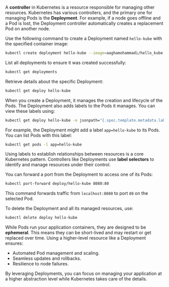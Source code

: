 A **controller** in Kubernetes is a resource responsible for managing other resources. Kubernetes has various controllers, and the primary one for managing Pods is the **Deployment**. For example, if a node goes offline and a Pod is lost, the Deployment controller automatically creates a replacement Pod on another node.


Use the following command to create a Deployment named `hello-kube` with the specified container image:

```sh
kubectl create deployment hello-kube --image=aaghamohammadi/hello_kube:1.0.0
```

List all deployments to ensure it was created successfully:

```sh
kubectl get deployments
```

Retrieve details about the specific Deployment:

```sh
kubectl get deploy hello-kube
```


When you create a Deployment, it manages the creation and lifecycle of the Pods. The Deployment also adds labels to the Pods it manages. You can view these labels using:

```sh
kubectl get deploy hello-kube -o jsonpath="{.spec.template.metadata.labels}"
```

For example, the Deployment might add a label `app=hello-kube` to its Pods. You can list Pods with this label:

```sh
kubectl get pods -l app=hello-kube
```


Using labels to establish relationships between resources is a core Kubernetes pattern. Controllers like Deployments use **label selectors** to identify and manage resources under their control.


You can forward a port from the Deployment to access one of its Pods:

```sh
kubectl port-forward deploy/hello-kube 8080:80
```

This command forwards traffic from `localhost:8080` to port `80` on the selected Pod.


To delete the Deployment and all its managed resources, use:

```sh
kubectl delete deploy hello-kube
```


While Pods run your application containers, they are designed to be **ephemeral**. This means they can be short-lived and may restart or get replaced over time. Using a higher-level resource like a Deployment ensures:

- Automated Pod management and scaling.
- Seamless updates and rollbacks.
- Resilience to node failures.

By leveraging Deployments, you can focus on managing your application at a higher abstraction level while Kubernetes takes care of the details.


